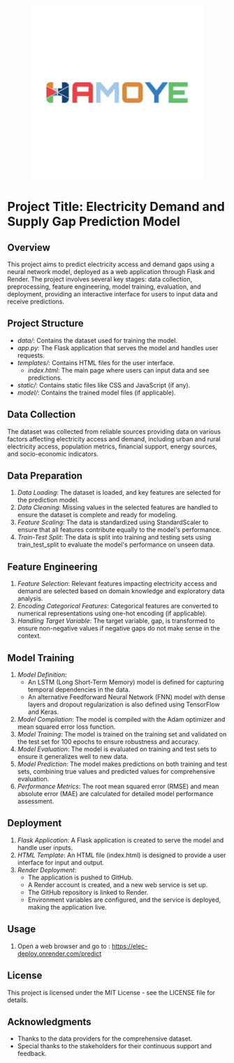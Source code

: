 <p align="center">
  <img src="hamoye.webp" alt="HamoyeLogo" width="400">
</p>

# Project Title: Electricity Demand and Supply Gap Prediction Model

## Overview
This project aims to predict electricity access and demand gaps using a neural network model, deployed as a web application through Flask and Render. The project involves several key stages: data collection, preprocessing, feature engineering, model training, evaluation, and deployment, providing an interactive interface for users to input data and receive predictions.

## Project Structure
- *data/*: Contains the dataset used for training the model.
- *app.py*: The Flask application that serves the model and handles user requests.
- *templates/*: Contains HTML files for the user interface.
  - *index.html*: The main page where users can input data and see predictions.
- *static/*: Contains static files like CSS and JavaScript (if any).
- *model/*: Contains the trained model files (if applicable).

## Data Collection
The dataset was collected from reliable sources providing data on various factors affecting electricity access and demand, including urban and rural electricity access, population metrics, financial support, energy sources, and socio-economic indicators.

## Data Preparation
1. *Data Loading*: The dataset is loaded, and key features are selected for the prediction model.
2. *Data Cleaning*: Missing values in the selected features are handled to ensure the dataset is complete and ready for modeling.
3. *Feature Scaling*: The data is standardized using StandardScaler to ensure that all features contribute equally to the model's performance.
4. *Train-Test Split*: The data is split into training and testing sets using train_test_split to evaluate the model's performance on unseen data.

## Feature Engineering
1. *Feature Selection*: Relevant features impacting electricity access and demand are selected based on domain knowledge and exploratory data analysis.
2. *Encoding Categorical Features*: Categorical features are converted to numerical representations using one-hot encoding (if applicable).
3. *Handling Target Variable*: The target variable, gap, is transformed to ensure non-negative values if negative gaps do not make sense in the context.

## Model Training
1. *Model Definition*: 
   - An LSTM (Long Short-Term Memory) model is defined for capturing temporal dependencies in the data.
   - An alternative Feedforward Neural Network (FNN) model with dense layers and dropout regularization is also defined using TensorFlow and Keras.
2. *Model Compilation*: The model is compiled with the Adam optimizer and mean squared error loss function.
3. *Model Training*: The model is trained on the training set and validated on the test set for 100 epochs to ensure robustness and accuracy.
4. *Model Evaluation*: The model is evaluated on training and test sets to ensure it generalizes well to new data.
5. *Model Prediction*: The model makes predictions on both training and test sets, combining true values and predicted values for comprehensive evaluation.
6. *Performance Metrics*: The root mean squared error (RMSE) and mean absolute error (MAE) are calculated for detailed model performance assessment.

## Deployment
1. *Flask Application*: A Flask application is created to serve the model and handle user inputs.
2. *HTML Template*: An HTML file (index.html) is designed to provide a user interface for input and output.
3. *Render Deployment*: 
   - The application is pushed to GitHub.
   - A Render account is created, and a new web service is set up.
   - The GitHub repository is linked to Render.
   - Environment variables are configured, and the service is deployed, making the application live.

    

## Usage
1. Open a web browser and go to : https://elec-deploy.onrender.com/predict



## License
This project is licensed under the MIT License - see the LICENSE file for details.

## Acknowledgments
- Thanks to the data providers for the comprehensive dataset.
- Special thanks to the stakeholders for their continuous support and feedback.
